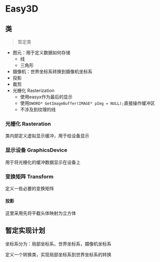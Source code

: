 # Easy3D

## 类

> 暂定类

- 图元：用于定义数据如何存储
    - 线
    - 三角形
- 摄像机：世界坐标系转换到摄像机坐标系
- 投影
- 裁剪
- 光栅化 Rasterization
    - 使用easyx作为最后的显示
    - 使用`DWORD* GetImageBuffer(IMAGE* pImg = NULL);`直接操作缓冲区
    - 不涉及到纹理的线

### 光栅化 Rasteration

类内部定义虚拟显示缓冲，用于给设备显示

### 显示设备 GraphicsDevice

用于将光栅化的缓冲数据显示在设备上

### 变换矩阵 Transform

定义一些必要的变换矩阵

#### 投影

这里采用先将平截头体映射为立方体

## 暂定实现计划

坐标系分为：局部坐标系，世界坐标系，摄像机坐标系

定义一个转换类，实现局部坐标系到世界坐标系的转换